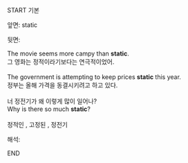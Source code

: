 START
기본

앞면:
static


뒷면:
<div>The movie seems more campy than <strong>static</strong>. </div><div><div>그 영화는 정적이라기보다는 연극적이었어.</div></div><br><div><div>The government is attempting to keep prices <strong>static</strong> this year. </div><div><div>정부는 올해 가격을 동결시키려고 하고 있다.</div></div></div><div><br></div><div><div><div>너 정전기가 왜 이렇게 많이 일어나?</div></div><div><div>Why is there so much <strong>static</strong>?</div></div></div><br>정적인 , 고정된 , 정전기<br>


해석:

END